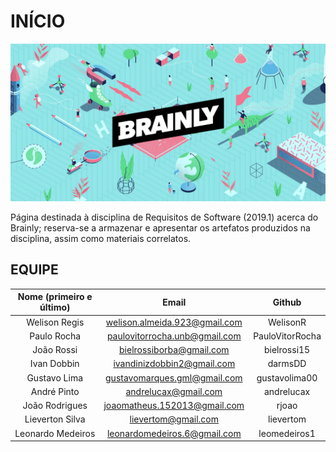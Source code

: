 # INÍCIO

<img src="images/brainly/brainly_home.jpg" alt="drawing" height="40%" width="100%"/>

Página destinada à disciplina de Requisitos de Software (2019.1) acerca do Brainly; reserva-se a armazenar e apresentar os artefatos produzidos na disciplina, assim como materiais correlatos.

## EQUIPE

| Nome (primeiro e último) | Email | Github |
| :------: | :------: | :------: |
| Welison Regis | welison.almeida.923@gmail.com | WelisonR |
| Paulo Rocha | paulovitorrocha.unb@gmail.com | PauloVitorRocha |
| João Rossi | bielrossiborba@gmail.com	| bielrossi15 |
| Ivan Dobbin | ivandinizdobbin2@gmail.com | darmsDD |
| Gustavo Lima | gustavomarques.gml@gmail.com | gustavolima00 |
| André Pinto | andrelucax@gmail.com | andrelucax |
| João Rodrigues | joaomatheus.152013@gmail.com | rjoao |
| Lieverton Silva | lievertom@gmail.com | lievertom |
| Leonardo Medeiros | leonardomedeiros.6@gmail.com | leomedeiros1 |